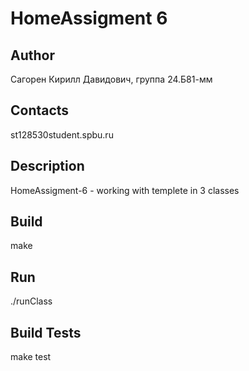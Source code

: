 # HomeAssigment 6
## Author
Сагорен Кирилл Давидович, группа 24.Б81-мм
## Contacts
st128530student.spbu.ru
## Description
HomeAssigment-6 - working with templete in 3 classes
## Build
make
## Run
./runClass
## Build Tests
make test
